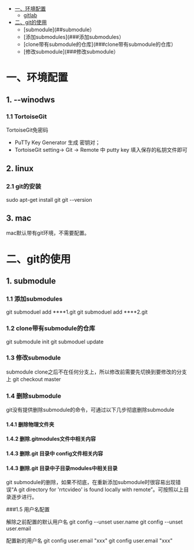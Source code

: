 <!-- GFM-TOC -->
* [一、环境配置](#环境配置)
    * [gitlab](#gitlab)
* [二、git的使用](#git的使用)
    * [submodule](##submodule）
    * [添加submodules](###添加submodules）
    * [clone带有submodule的仓库](###clone带有submodule的仓库）
    * [修改submodule](###修改submodule）
<!-- GFM-TOC -->


# 一、环境配置

## 1. --winodws
### 1.1 TortoiseGit

TortoiseGit免密码
- PuTTy Key Generator 生成 密钥对；
- TortoiseGit setting-> Git -> Remote 中 putty key 填入保存的私钥文件即可

## 2. linux
### 2.1 git的安装

sudo apt-get install git
git --version

## 3. mac

mac默认带有git环境，不需要配置。

# 二、git的使用

## 1. submodule

### 1.1 添加submodules
git submoduel add ****1.git
git submoduel add ****2.git

### 1.2 clone带有submodule的仓库
git submodule init
git submoduel update

### 1.3 修改submodule
submodule clone之后不在任何分支上，所以修改前需要先切换到要修改的分支上
git checkout master

### 1.4 删除submodule
git没有提供删除submodule的命令，可通过以下几步彻底删除submodule

#### 1.4.1 删除物理文件夹
#### 1.4.2 删除.gitmodules文件中相关内容
#### 1.4.3 删除.git 目录中 config文件相关内容
#### 1.4.3 删除.git 目录中子目录modules中相关目录

git submodule的删除，如果不彻底，在重新添加submodule时很容易出现错误“A git directory for 'rrtcvideo' is found locally with remote”。可按照以上目录逐步进行。


###1.5 用户名配置

解除之前配置的默认用户名
git config --unset user.name
git config --unset user.email

配置新的用户名
git config user.email "xxx"
git config user.email "xxx"
